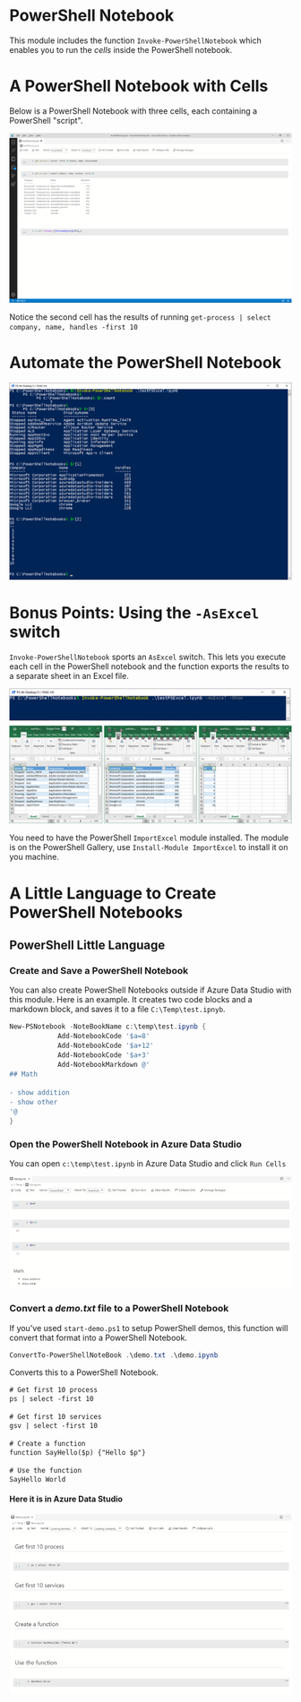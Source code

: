 # PowerShell Notebook

This module includes the function `Invoke-PowerShellNotebook` which enables you to run the *cells* inside the PowerShell notebook.

# A PowerShell Notebook with Cells

Below is a PowerShell Notebook with three cells, each containing a PowerShell "script".

![](./media/ADSPowerShellNoteBook.png)

Notice the second cell has the results of running `get-process | select company, name, handles -first 10`

# Automate the PowerShell Notebook

![](./media/InvokePowerShellNotebook.png)

# Bonus Points: Using the `-AsExcel` switch

`Invoke-PowerShellNotebook` sports an `AsExcel` switch. This lets you execute each cell in the PowerShell notebook and the function exports the results to a separate sheet in an Excel file.

![](./media/InvokePowerShellNotebookAsExcel.png)

You need to have the PowerShell `ImportExcel` module installed. The module is on the PowerShell Gallery, use `Install-Module ImportExcel` to install it on you machine.

# A Little Language to Create PowerShell Notebooks
## PowerShell Little Language

### Create and Save a PowerShell Notebook

You can also create PowerShell Notebooks outside if Azure Data Studio with this module. Here is an example.
It creates two code blocks and a markdown block, and saves it to a file `C:\Temp\test.ipnyb`.

```powershell
New-PSNotebook -NoteBookName c:\temp\test.ipynb {
            Add-NotebookCode '$a=8'
            Add-NotebookCode '$a+12'
            Add-NotebookCode '$a+3'
            Add-NotebookMarkdown @'
## Math

- show addition
- show other
'@
}

```

### Open the PowerShell Notebook in Azure Data Studio

You can open `c:\temp\test.ipynb` in Azure Data Studio and click `Run Cells`

![image](./media/CreateNotebookUsingTheDSL.png)

### Convert a *demo.txt* file to a PowerShell Notebook

If you've used `start-demo.ps1` to setup PowerShell demos, this function will convert that format into a PowerShell Notebook.

```powershell
ConvertTo-PowerShellNoteBook .\demo.txt .\demo.ipynb
```

Converts this to a PowerShell Notebook.

```text
# Get first 10 process
ps | select -first 10

# Get first 10 services
gsv | select -first 10

# Create a function
function SayHello($p) {"Hello $p"}

# Use the function
SayHello World
```

#### Here it is in Azure Data Studio

![](./media/ConvertedFromDemoText.png)
